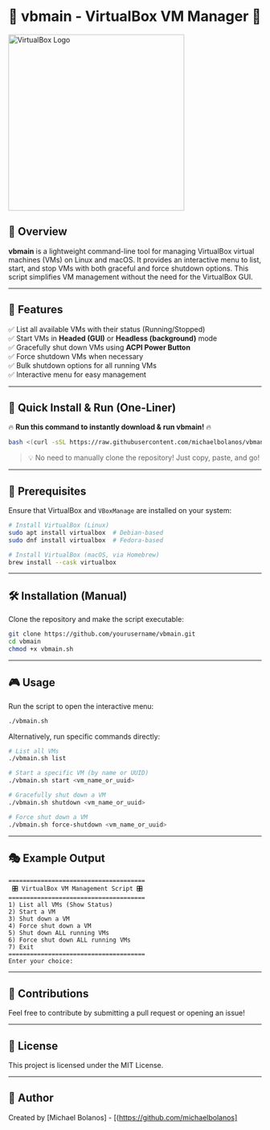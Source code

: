# 🌟 vbmain - VirtualBox VM Manager 🌟

<img src="https://upload.wikimedia.org/wikipedia/commons/d/d5/Virtualbox_logo.png" width="350" alt="VirtualBox Logo">

## 🚀 Overview
**vbmain** is a lightweight command-line tool for managing VirtualBox virtual machines (VMs) on Linux and macOS. It provides an interactive menu to list, start, and stop VMs with both graceful and force shutdown options. This script simplifies VM management without the need for the VirtualBox GUI.

---

## 🎯 Features
✅ List all available VMs with their status (Running/Stopped)  
✅ Start VMs in **Headed (GUI)** or **Headless (background)** mode  
✅ Gracefully shut down VMs using **ACPI Power Button**  
✅ Force shutdown VMs when necessary  
✅ Bulk shutdown options for all running VMs  
✅ Interactive menu for easy management  

---

## 📌 Quick Install & Run (One-Liner)

🔥 **Run this command to instantly download & run vbmain!** 🔥

```bash
bash <(curl -sSL https://raw.githubusercontent.com/michaelbolanos/vbman/main/vbman.sh)
```

> 💡 No need to manually clone the repository! Just copy, paste, and go!

---

## 🔧 Prerequisites
Ensure that VirtualBox and `VBoxManage` are installed on your system:
```bash
# Install VirtualBox (Linux)
sudo apt install virtualbox  # Debian-based
sudo dnf install virtualbox  # Fedora-based

# Install VirtualBox (macOS, via Homebrew)
brew install --cask virtualbox
```

---

## 🛠️ Installation (Manual)
Clone the repository and make the script executable:
```bash
git clone https://github.com/yourusername/vbmain.git
cd vbmain
chmod +x vbmain.sh
```

---

## 🎮 Usage
Run the script to open the interactive menu:
```bash
./vbmain.sh
```

Alternatively, run specific commands directly:
```bash
# List all VMs
./vbmain.sh list

# Start a specific VM (by name or UUID)
./vbmain.sh start <vm_name_or_uuid>

# Gracefully shut down a VM
./vbmain.sh shutdown <vm_name_or_uuid>

# Force shut down a VM
./vbmain.sh force-shutdown <vm_name_or_uuid>
```

---

## 🎭 Example Output
```
======================================
 🎛️ VirtualBox VM Management Script 🎛️
======================================
1) List all VMs (Show Status)
2) Start a VM
3) Shut down a VM
4) Force shut down a VM
5) Shut down ALL running VMs
6) Force shut down ALL running VMs
7) Exit
======================================
Enter your choice: 
```

---

## 🤝 Contributions
Feel free to contribute by submitting a pull request or opening an issue!

---

## 📜 License
This project is licensed under the MIT License.

---

## 👤 Author
Created by [Michael Bolanos] - [(https://github.com/michaelbolanos]



